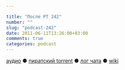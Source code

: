 ```yaml
---

title: "После РТ 242"
number: ""
slug: "podcast-242"
date: 2011-06-11T13:26:00+03:00
comments: true
categories: podcast
---
```

[аудио](http://cdn.radio-t.com/rt242post.mp3) ● [пиратский torrent](http://pirates.radio-t.com/torrents/rt242post.mp3.torrent) ● [лог чата](http://chat.radio-t.com/logs/radio-t-242.html) ● [wiki](http://wiki.radio-t.com/%D0%9F%D0%BE%D1%81%D0%BB%D0%B5_%D0%A0%D0%A2_242)<audio src="http://cdn.radio-t.com/rt242post.mp3" preload="none">
